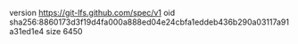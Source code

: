 version https://git-lfs.github.com/spec/v1
oid sha256:8860173d3f19d4fa000a888ed04e24cbfa1eddeb436b290a03117a91a31ed1e4
size 6450
